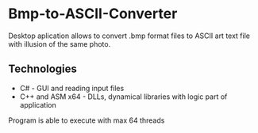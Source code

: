 # Bmp-to-ASCII-Converter

Desktop aplication allows to convert .bmp format files to ASCII art text file with illusion of the same photo.

## Technologies

<ul>
  <li>
    C# - GUI and reading input files
  </li>
  <li>
    C++ and ASM x64 - DLLs, dynamical libraries with logic part of application
  </li>
</ul>

Program is able to execute with max 64 threads
